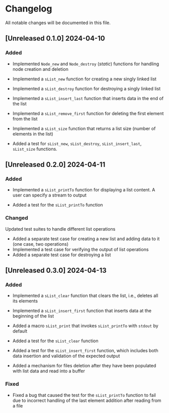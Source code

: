 # Changelog

All notable changes will be documented in this file.

## [Unreleased 0.1.0] 2024-04-10

### Added

- Implemented `Node_new` and `Node_destroy` (*static*) functions for handling node creation and deletion
- Implemented a `sList_new` function for creating a new singly linked list
- Implemented a `sList_destroy` function for destroying a singly linked list
- Implemented a `sList_insert_last` function that inserts data in the end of the list
- Implemented a `sList_remove_first` function for deleting the first element from the list
- Implemented a `sList_size` function that returns a list size (number of elements in the list)

- Added a test for `sList_new`, `sList_destroy`, `sList_insert_last`, `sList_size` functions.

## [Unreleased 0.2.0] 2024-04-11

### Added

- Implemented a `sList_printTo` function for displaying a list content. A user can specify a stream to output

- Added a test for the `sList_printTo` function

### Changed

Updated test suites to handle different list operations

- Added a separate test case for creating a new list and adding data to it (one case, two operations)
- Implemented a test case for verifying the output of list operations
- Added a separate test case for destroying a list

## [Unreleased 0.3.0] 2024-04-13

### Added

- Implemented a `sList_clear` function that clears the list, i.e., deletes all its elements
- Implemented a `sList_insert_first` function that inserts data at the beginning of the list
- Added a macro `sList_print` that invokes `sList_printTo` with `stdout` by default

- Added a test for the `sList_clear` function
- Added a test for the `sList_insert_first` function, which includes both data insertion and validation of the expected output

- Added a mechanism for files deletion after they have been populated with list data and read into a buffer

### Fixed

- Fixed a bug that caused the test for the `sList_printTo` function to fail due to incorrect handling of the last element addition after reading from a file